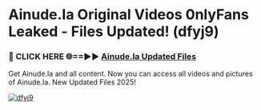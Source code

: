 # Ainude.Ia Original Videos 0nlyFans Leaked - Files Updated! (dfyj9)

<h3>🔴 CLICK HERE 🌐==►► <a href="https://tinyurl.com/y5r63du9" rel="nofollow">Ainude.Ia Updated Files</a></h3>

Get Ainude.Ia and all content. Now you can access all videos and pictures of Ainude.Ia. New Updated Files 2025!

[![dfyj9](https://i.imgur.com/UVo9nyh.gif)](https://tinyurl.com/y5r63du9)